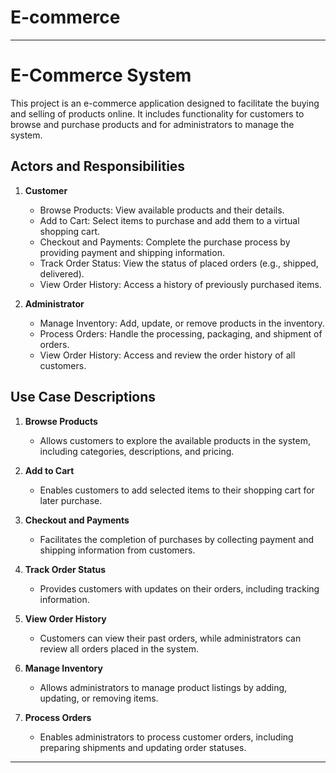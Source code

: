 # E-commerce


---

# E-Commerce System

This project is an e-commerce application designed to facilitate the buying and selling of products online. It includes functionality for customers to browse and purchase products and for administrators to manage the system.

## Actors and Responsibilities

1. **Customer**
   - Browse Products: View available products and their details.
   - Add to Cart: Select items to purchase and add them to a virtual shopping cart.
   - Checkout and Payments: Complete the purchase process by providing payment and shipping information.
   - Track Order Status: View the status of placed orders (e.g., shipped, delivered).
   - View Order History: Access a history of previously purchased items.

2. **Administrator**
   - Manage Inventory: Add, update, or remove products in the inventory.
   - Process Orders: Handle the processing, packaging, and shipment of orders.
   - View Order History: Access and review the order history of all customers.

## Use Case Descriptions

1. **Browse Products**
   - Allows customers to explore the available products in the system, including categories, descriptions, and pricing.

2. **Add to Cart**
   - Enables customers to add selected items to their shopping cart for later purchase.

3. **Checkout and Payments**
   - Facilitates the completion of purchases by collecting payment and shipping information from customers.

4. **Track Order Status**
   - Provides customers with updates on their orders, including tracking information.

5. **View Order History**
   - Customers can view their past orders, while administrators can review all orders placed in the system.

6. **Manage Inventory**
   - Allows administrators to manage product listings by adding, updating, or removing items.

7. **Process Orders**
   - Enables administrators to process customer orders, including preparing shipments and updating order statuses.

---

